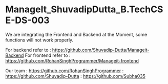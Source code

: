 # ManageIt_ShuvadipDutta_B.TechCSE-DS-003

We are integrating the Frontend and Backend at the Moment, some functions will not work properly.

For backend refer to : https://github.com/Shuvadip-Dutta/Manageit-Backend
For frontend refer to : https://github.com/RohanSinghProgrammer/Manageit-frontend

Our team : https://github.com/RohanSinghProgrammer
         : https://github.com/Shuvadip-Dutta
         : https://github.com/Subha035
